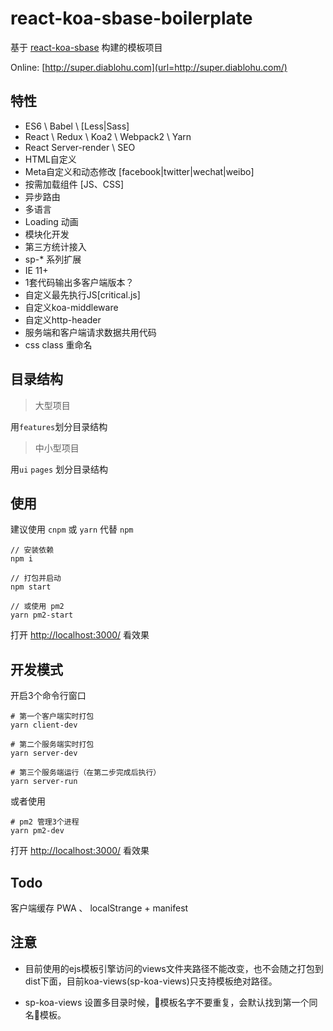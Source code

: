# react-koa-sbase-boilerplate

基于 [react-koa-sbase](url=https://github.com/dongwenxiao/react-koa-sbase) 构建的模板项目

Online: [http://super.diablohu.com](url=http://super.diablohu.com/)

## 特性

- ES6 \ Babel \ [Less|Sass]
- React \ Redux \ Koa2 \ Webpack2 \ Yarn
- React Server-render \ SEO
- HTML自定义
- Meta自定义和动态修改 [facebook|twitter|wechat|weibo]
- 按需加载组件 [JS、CSS]
- 异步路由
- 多语言
- Loading 动画
- 模块化开发
- 第三方统计接入
- sp-* 系列扩展
- IE 11+
- 1套代码输出多客户端版本？
- 自定义最先执行JS[critical.js]
- 自定义koa-middleware
- 自定义http-header
- 服务端和客户端请求数据共用代码
- css class 重命名


## 目录结构

> 大型项目

用```features```划分目录结构

> 中小型项目

用```ui``` ```pages``` 划分目录结构


## 使用

建议使用 ```cnpm``` 或 ```yarn``` 代替 ```npm```


```
// 安装依赖
npm i

// 打包并启动
npm start

// 或使用 pm2
yarn pm2-start

```




打开 [http://localhost:3000/](http://localhost:3000/) 看效果


## 开发模式

开启3个命令行窗口

```
# 第一个客户端实时打包
yarn client-dev
```


```
# 第二个服务端实时打包
yarn server-dev
```


```
# 第三个服务端运行（在第二步完成后执行）
yarn server-run
```

或者使用

```
# pm2 管理3个进程
yarn pm2-dev
```


打开 [http://localhost:3000/](http://localhost:3000/) 看效果

## Todo

客户端缓存 PWA 、 localStrange + manifest


## 注意

 * 目前使用的ejs模板引擎访问的views文件夹路径不能改变，也不会随之打包到dist下面，目前koa-views(sp-koa-views)只支持模板绝对路径。

 * sp-koa-views 设置多目录时候，模板名字不要重复，会默认找到第一个同名模板。